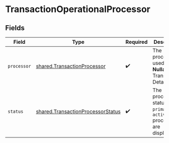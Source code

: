 # TransactionOperationalProcessor


## Fields

| Field                                                                                  | Type                                                                                   | Required                                                                               | Description                                                                            | Example                                                                                |
| -------------------------------------------------------------------------------------- | -------------------------------------------------------------------------------------- | -------------------------------------------------------------------------------------- | -------------------------------------------------------------------------------------- | -------------------------------------------------------------------------------------- |
| `processor`                                                                            | [shared.TransactionProcessor](../../models/shared/transactionprocessor.md)             | :heavy_check_mark:                                                                     | The processor used. **Nullable** for Transactions Details.                             | adyen_gateway                                                                          |
| `status`                                                                               | [shared.TransactionProcessorStatus](../../models/shared/transactionprocessorstatus.md) | :heavy_check_mark:                                                                     | The processor's status. Only `primary` and `active` processor are displayed.           | primary                                                                                |